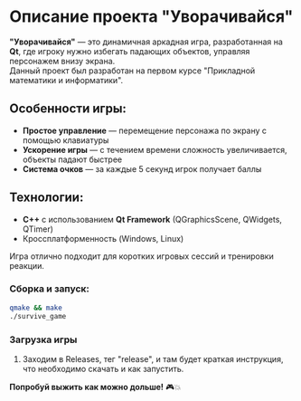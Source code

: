 # Описание проекта "Уворачивайся"  

**"Уворачивайся"** — это динамичная аркадная игра, разработанная на **Qt**, где игроку нужно избегать падающих объектов, управляя персонажем внизу экрана.  
Данный проект был разработан на первом курсе "Прикладной математики и информатики".
## Особенности игры:  
- **Простое управление** — перемещение персонажа по экрану с помощью клавиатуры  
- **Ускорение игры** — с течением времени сложность увеличивается, объекты падают быстрее 
- **Система очков** — за каждые 5 секунд игрок получает баллы  

## Технологии:  
- **C++** с использованием **Qt Framework** (QGraphicsScene, QWidgets, QTimer)  
- Кроссплатформенность (Windows, Linux)  

Игра отлично подходит для коротких игровых сессий и тренировки реакции.  

### Сборка и запуск:  
```bash
qmake && make  
./survive_game  
```  

### Загрузка игры
1. Заходим в Releases, тег "release", и там будет краткая инструкция, что необходимо скачать и как запустить.

**Попробуй выжить как можно дольше!** 🎮💥
